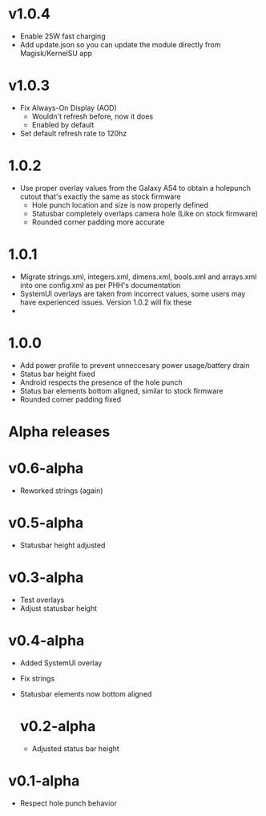 # v1.0.4
- Enable 25W fast charging
- Add update.json so you can update the module directly from Magisk/KernelSU app

# v1.0.3
- Fix Always-On Display (AOD)
  - Wouldn't refresh before, now it does
  - Enabled by default
- Set default refresh rate to 120hz

#  1.0.2
- Use proper overlay values from the Galaxy A54 to obtain a holepunch cutout that's exactly the same as stock firmware
  - Hole punch location and size is now properly defined
  - Statusbar completely overlaps camera hole (Like on stock firmware)
  - Rounded corner padding more accurate
 
# 1.0.1
- Migrate strings.xml, integers.xml, dimens.xml, bools.xml and arrays.xml into one config.xml as per PHH's documentation
- SystemUI overlays are taken from incorrect values, some users may have experienced issues. Version 1.0.2 will fix these
- 

# 1.0.0
- Add power profile to prevent unneccesary power usage/battery drain
- Status bar height fixed
- Android respects the presence of the hole punch
- Status bar elements bottom aligned, similar to stock firmware
- Rounded corner padding fixed

# Alpha releases
# v0.6-alpha
- Reworked strings (again)

# v0.5-alpha
- Statusbar height adjusted

# v0.3-alpha
- Test overlays
- Adjust statusbar height

# v0.4-alpha
- Added SystemUI overlay
- Fix strings
- Statusbar elements now bottom aligned

  # v0.2-alpha
  - Adjusted status bar height

# v0.1-alpha
- Respect hole punch behavior
